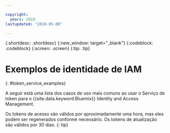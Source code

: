 ```yaml
---

copyright:
  years: 2018
lastupdated: "2018-05-08"

---
```



{:shortdesc: .shortdesc}
{:new_window: target="_blank"}
{:codeblock: .codeblock}
{:screen: .screen}
{:tip: .tip}

# Exemplos de identidade de IAM
{: #token_service_examples}

A seguir está uma lista dos casos de uso mais comuns ao usar o Serviço de token para o {{site.data.keyword.Bluemix}} Identity and Access Management.

Os tokens de acesso são válidos por aproximadamente uma hora, mas eles podem ser regenerados conforme necessário. Os tokens de atualização são válidos por 30 dias.
{: tip}

